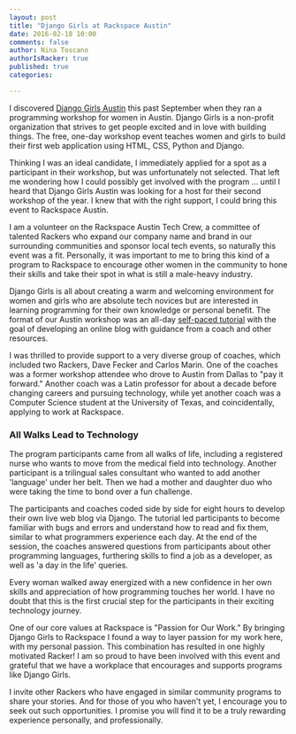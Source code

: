 ```yaml
---
layout: post
title: "Django Girls at Rackspace Austin"
date: 2016-02-18 10:00
comments: false
author: Nina Toscano
authorIsRacker: true
published: true
categories:

---
```

​​I discovered [Django Girls Austin](https://djangogirls.org/austin/) this past September when they ran a programming workshop for women in Austin. Django Girls is a non-profit organization that strives to get people excited and in love with building things. The free, one-day workshop event teaches women and girls to build their first web application using HTML, CSS, Python and Django. 

<!-- more -->

Thinking I was an ideal candidate, I immediately applied for a spot as a participant in their workshop, but was unfortunately not selected. That left me wondering how I could possibly get involved with the program ... until I heard that Django Girls Austin was looking for a host for their second workshop of the year.  I knew that with the right support, I could bring this event to Rackspace Austin.

I am a volunteer on the Rackspace Austin Tech Crew, a committee of talented Rackers who expand our company name and brand in our surrounding communities and sponsor local tech events, so naturally this event was a fit. Personally, it was important to me to bring this kind of a program to Rackspace to encourage other women in the community to hone their skills and take their spot in what is still a male-heavy industry.

Django Girls is all about creating a warm and welcoming environment for women and girls who are absolute tech novices but are interested in learning programming for their own knowledge or personal benefit. The format of our Austin workshop was an all-day [self-paced tutorial](http://tutorial.djangogirls.org/en/) with the goal of developing an online blog with guidance from a coach and other resources.

I was thrilled to provide support to a very diverse group of coaches, which included two Rackers, Dave Fecker and Carlos Marin. One of the coaches was a former workshop attendee who drove to Austin from Dallas to "pay it forward." Another coach was a Latin professor for about a decade before changing careers and pursuing technology, while yet another coach was a Computer Science student at the University of Texas, and coincidentally, applying to work at Rackspace. 

### All Walks Lead to Technology

The program participants came from all walks of life, including a registered nurse who wants to move from the medical field into technology. Another participant is a trilingual sales consultant who wanted to add another 'language' under her belt. Then we had a mother and daughter duo who were taking the time to bond over a fun challenge.

The participants and coaches coded side by side for eight hours to develop their own live web blog via Django. The tutorial led participants to become familiar with bugs and errors and understand how to read and fix them, similar to what programmers experience each day. At the end of the session, the coaches answered questions from participants about other programming languages, furthering skills to find a job as a developer, as well as 'a day in the life' queries.

Every woman walked away energized with a new confidence in her own skills and appreciation of how programming touches her world. I have no doubt that this is the first crucial step for the participants in their exciting technology journey.

One of our core values at Rackspace is "Passion for Our Work." By bringing Django Girls to Rackspace I found a way to layer passion for my work here, with my personal passion. This combination has resulted in one highly motivated Racker! I am so proud to have been involved with this event and grateful that we have a workplace that encourages and supports programs like Django Girls.

I invite other Rackers who have engaged in similar community programs to share your stories. And for those of you who haven't yet, I encourage you to seek out such opportunities. I promise you will find it to be a truly rewarding experience personally, and professionally.   ​